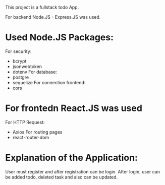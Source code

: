 This project is a fullstack todo App.

For backend Node.JS - Express.JS was used.

# Used Node.JS Packages:
For security:
  - bcrypt
  - jsonwebtoken
  - dotenv
For database:
  - postgre
  - sequelize
For connection frontend:
  - cors

# For frontedn React.JS was used

For HTTP Request:
  - Axios
For routing pages
  - react-router-dom

# Explanation of the Application:

User must register and after registration can be login.
After login, user can be added todo, deleted task and also can be updated.

